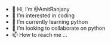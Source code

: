- 👋 Hi, I’m @AmitRanjany
- 👀 I’m interested in coding 
- 🌱 I’m currently learning python 
- 💞️ I’m looking to collaborate on python 
- 📫 How to reach me ...

<!---
AmitRanjany/AmitRanjany is a ✨ special ✨ repository because its `README.md` (this file) appears on your GitHub profile.
You can click the Preview link to take a look at your changes.
--->
